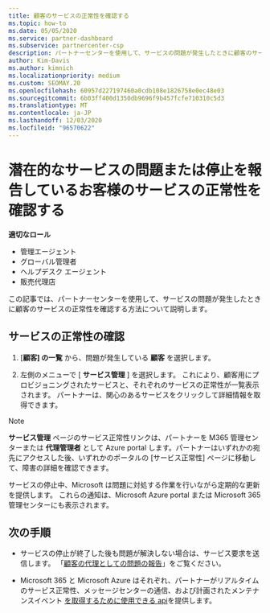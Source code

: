 ```yaml
---
title: 顧客のサービスの正常性を確認する
ms.topic: how-to
ms.date: 05/05/2020
ms.service: partner-dashboard
ms.subservice: partnercenter-csp
description: パートナーセンターを使用して、サービスの問題が発生したときに顧客のサービスの正常性を確認する方法について説明します。
author: Kim-Davis
ms.author: kimnich
ms.localizationpriority: medium
ms.custom: SEOMAY.20
ms.openlocfilehash: 60957d227197460a0cdb108e1826758e0ec48e03
ms.sourcegitcommit: 6b03ff400d1350db9696f9b457fcfe710310c5d3
ms.translationtype: MT
ms.contentlocale: ja-JP
ms.lasthandoff: 12/03/2020
ms.locfileid: "96570622"
---
```

# <a name="check-service-health-for-a-customer-reporting-a-potential-service-problem-or-outage"></a>潜在的なサービスの問題または停止を報告しているお客様のサービスの正常性を確認する

**適切なロール**

- 管理エージェント
- グローバル管理者
- ヘルプデスク エージェント
- 販売代理店

この記事では、パートナーセンターを使用して、サービスの問題が発生したときに顧客のサービスの正常性を確認する方法について説明します。 

## <a name="check-service-health"></a>サービスの正常性の確認

1. [**顧客] の一覧** から、問題が発生している **顧客** を選択します。

2. 左側のメニューで [ **サービス管理** ] を選択します。 これにより、顧客用にプロビジョニングされたサービスと、それぞれのサービスの正常性が一覧表示されます。 パートナーは、関心のあるサービスをクリックして詳細情報を取得できます。 

>[!NOTE] 
> **サービス管理** ページのサービス正常性リンクは、パートナーを M365 管理センターまたは **代理管理者** として Azure portal します。パートナーはいずれかの宛先にアクセスした後、いずれかのポータルの [サービス正常性] ページに移動して、障害の詳細を確認できます。
 
サービスの停止中、Microsoft は問題に対処する作業を行いながら定期的な更新を提供します。 これらの通知は、Microsoft Azure portal または Microsoft 365 管理センターにも表示されます。

## <a name="next-steps"></a>次の手順 

- サービスの停止が終了した後も問題が解決しない場合は、サービス要求を送信します。 「[顧客の代理としての問題の報告](report-problems-on-behalf-of-a-customer.md)」をご覧ください。

- Microsoft 365 と Microsoft Azure はそれぞれ、パートナーがリアルタイムのサービス正常性、メッセージセンターの通信、および計画されたメンテナンスイベント [を取得するために使用できる api](get-automated-service-notifications-with-our-apis.md)を提供します。

 

